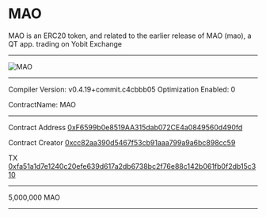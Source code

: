 # MAO

MAO is an ERC20 token, and related to the earlier release of MAO (mao), a QT app. trading on Yobit Exchange

------

![MAO](https://raw.githubusercontent.com/insaneinthemembrane/MAO-ZEDONG/master/src/qt/res/icons/bitcoin256.png)


-----


Compiler Version: v0.4.19+commit.c4cbbb05
Optimization Enabled: 0

ContractName:
MAO

------

Contract Address
[0xF6599b0e8519AA315dab072CE4a0849560d490fd](https://etherscan.io/address/0xf6599b0e8519aa315dab072ce4a0849560d490fd)

Contract Creator
[0xcc82aa390d5467f53cb91aaa799a9a6bc898cc59](https://etherscan.io/address/0xcc82aa390d5467f53cb91aaa799a9a6bc898cc59)

TX
[0xfa51a1d7e1240c20efe639d617a2db6738bc2f76e88c142b061fb0f2db15c310](https://etherscan.io/tx/0xfa51a1d7e1240c20efe639d617a2db6738bc2f76e88c142b061fb0f2db15c310)


------

5,000,000 MAO

------
